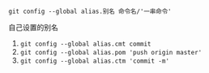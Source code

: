 `git config --global alias.别名 命令名/'一串命令'`

自己设置的别名

1. `git config --global alias.cmt commit`
2. `git config --global alias.pom 'push origin master'`
3. `git config --global alias.ctm 'commit -m'`